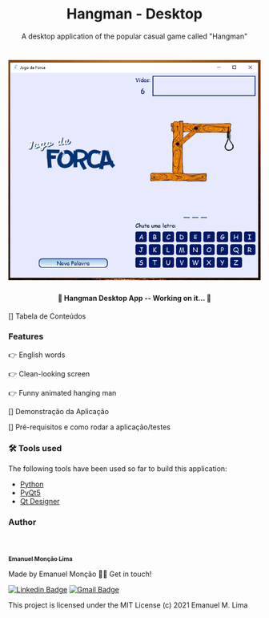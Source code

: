 <h1 align="center"> Hangman - Desktop</h1>

<p align="center">A desktop application of the popular casual game called "Hangman"</p>

<h1 align="center">
<img src="screenshots\homescreen.PNG"/>
</h1>


<h4 align="center"> 
	🚧  Hangman Desktop App -- Working on it...  🚧
</h4>


[] Tabela de Conteúdos


### Features

:point_right: English words

:point_right: Clean-looking screen

:point_right: Funny animated hanging man


[] Demonstração da Aplicação

[] Pré-requisitos e como rodar a aplicação/testes


### 🛠 Tools used

The following tools have been used so far to build this application:

- [Python](https://www.python.org/)
- [PyQt5](https://pypi.org/project/PyQt5/)
- [Qt Designer](https://build-system.fman.io/qt-designer-download)



### Author
</br>

<a href="https://github.com/e-moncao-lima">
 <img style="border-radius: 50%;" src="https://avatars.githubusercontent.com/u/63475219?s=460&u=fa6371e276f303265666cc50a98e40f215bf9c86&v=4" width="100px;" alt=""/>
 <br />
 <sub><b>Emanuel Monção Lima</b></sub></a>


Made by Emanuel Monção 👋🏽 Get in touch!

[![Linkedin Badge](https://img.shields.io/badge/-Emanuel-blue?style=flat-square&logo=Linkedin&logoColor=white&link=https://www.linkedin.com/in/emanuel-lima-139761133/)](https://www.linkedin.com/in/emanuel-lima-139761133/) 
[![Gmail Badge](https://img.shields.io/badge/-manumoncao@gmail.com-c14438?style=flat-square&logo=Gmail&logoColor=white&link=mailto:manumoncao@gmail.com)](mailto:manumoncao@gmail.com)


This project is licensed under the
MIT License (c) 2021 Emanuel M. Lima